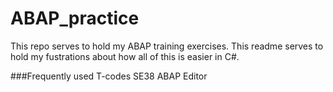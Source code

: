 # ABAP_practice
This repo serves to hold my ABAP training exercises. This readme serves to hold my fustrations about how all of this is easier in C#.

###Frequently used T-codes
SE38 ABAP Editor
